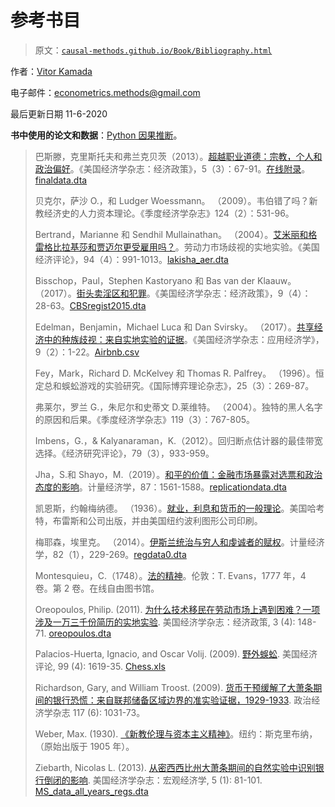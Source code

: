 # 参考书目

> 原文：[`causal-methods.github.io/Book/Bibliography.html`](https://causal-methods.github.io/Book/Bibliography.html)

作者：[Vitor Kamada](https://www.linkedin.com/in/vitor-kamada-1b73a078)

电子邮件：econometrics.methods@gmail.com

最后更新日期 11-6-2020

**书中使用的论文和数据**：[Python 因果推断](https://causal-methods.github.io/Book)。

> 巴斯滕，克里斯托夫和弗兰克贝茨（2013）。[超越职业道德：宗教，个人和政治偏好](https://github.com/causal-methods/Papers/raw/master/Beyond-Work-Ethic/Beyond%20Work%20Ethic.pdf)。《美国经济学杂志：经济政策》，5（3）：67-91。[在线附录](https://github.com/causal-methods/Papers/raw/master/Beyond-Work-Ethic/2011-0231_app.pdf)。[finaldata.dta](https://github.com/causal-methods/Data/raw/master/finaldata.dta)
> 
> 贝克尔，萨沙 O.，和 Ludger Woessmann。 （2009）。韦伯错了吗？新教经济史的人力资本理论。《季度经济学杂志》124（2）：531-96。
> 
> Bertrand，Marianne 和 Sendhil Mullainathan。 （2004）。[艾米丽和格雷格比拉基莎和贾迈尔更受雇用吗？](https://github.com/causal-methods/Papers/raw/master/Are%20Emily%20and%20Greg%20More%20Employable%20than%20Lakisha%20and%20Jamal.pdf)。劳动力市场歧视的实地实验。《美国经济评论》，94（4）：991-1013。[lakisha_aer.dta](https://github.com/causal-methods/Data/raw/master/lakisha_aer.dta)
> 
> Bisschop，Paul，Stephen Kastoryano 和 Bas van der Klaauw。 （2017）。[街头卖淫区和犯罪](https://github.com/causal-methods/Papers/raw/master/Street%20Prostitution%20Zones%20and%20Crime.pdf)。《美国经济学杂志：经济政策》，9（4）：28-63。[CBSregist2015.dta](https://github.com/causal-methods/Data/raw/master/CBSregist2015.dta%22)
> 
> Edelman，Benjamin，Michael Luca 和 Dan Svirsky。 （2017）。[共享经济中的种族歧视：来自实地实验的证据](https://github.com/causal-methods/Papers/raw/master/Racial%20Discrimination%20in%20the%20Sharing%20Economy.pdf)。《美国经济学杂志：应用经济学》，9（2）：1-22。[Airbnb.csv](https://github.com/causal-methods/Data/raw/master/Airbnb.csv%22)
> 
> Fey，Mark，Richard D. McKelvey 和 Thomas R. Palfrey。 （1996）。恒定总和蜈蚣游戏的实验研究。《国际博弈理论杂志》，25（3）：269-87。
> 
> 弗莱尔，罗兰 G.，朱尼尔和史蒂文 D.莱维特。 （2004）。独特的黑人名字的原因和后果。《季度经济学杂志》119（3）：767-805。
> 
> Imbens，G.，& Kalyanaraman，K.（2012）。回归断点估计器的最佳带宽选择。《经济研究评论》，79（3），933-959。
> 
> Jha，S.和 Shayo，M.（2019）。[和平的价值：金融市场暴露对选票和政治态度的影响](https://github.com/causal-methods/Papers/raw/master/Valuing%20Peace.pdf)。计量经济学，87：1561-1588。[replicationdata.dta](https://github.com/causal-methods/Data/raw/master/replicationdata.dta)
> 
> 凯恩斯，约翰梅纳德。 （1936）。[就业，利息和货币的一般理论](https://www.marxists.org/reference/subject/economics/keynes/general-theory/)。美国哈考特，布雷斯和公司出版，并由美国纽约波利图形公司印刷。
> 
> 梅耶森，埃里克。 （2014）。[伊斯兰统治与穷人和虔诚者的赋权](https://github.com/causal-methods/Papers/raw/master/Islamic%20Rule%20and%20the%20Empowerment%20of%20the%20Poor%20and%20Pious.pdf)。计量经济学，82（1），229-269。[regdata0.dta](https://github.com/causal-methods/Data/raw/master/regdata0.dta)
> 
> Montesquieu，C.（1748）。[法的精神](https://oll.libertyfund.org/titles/montesquieu-complete-works-vol-1-the-spirit-of-laws)。伦敦：T. Evans，1777 年，4 卷。第 2 卷。在线自由图书馆。
> 
> Oreopoulos, Philip. (2011). [为什么技术移民在劳动市场上遇到困难？一项涉及一万三千份简历的实地实验](https://github.com/causal-methods/Papers/raw/master/Oreopoulos/Why%20Do%20Skilled%20Immigrants%20Struggle%20in%20the%20Labor%20Market.pdf). 美国经济学杂志：经济政策, 3 (4): 148-71\. [oreopoulos.dta](https://github.com/causal-methods/Data/raw/master/oreopoulos.dta)
> 
> Palacios-Huerta, Ignacio, and Oscar Volij. (2009). [野外蜈蚣](https://github.com/causal-methods/Papers/raw/master/Centipedes/Field%20Centipedes.pdf). 美国经济评论, 99 (4): 1619-35\. [Chess.xls](https://github.com/causal-methods/Data/raw/master/Chess.xls)
> 
> Richardson, Gary, and William Troost. (2009). [货币干预缓解了大萧条期间的银行恐慌：来自联邦储备区域边界的准实验证据，1929-1933](https://github.com/causal-methods/Papers/raw/master/richardson_troost_2009_jpe.pdf). 政治经济学杂志 117 (6): 1031-73。
> 
> Weber, Max. (1930). [《新教伦理与资本主义精神》](https://www.marxists.org/reference/archive/weber/protestant-ethic/)。纽约：斯克里布纳，（原始出版于 1905 年）。
> 
> Ziebarth, Nicolas L. (2013). [从密西西比州大萧条期间的自然实验中识别银行倒闭的影响](https://github.com/causal-methods/Papers/raw/master/Identifying%20the%20Effects%20of%20Bank%20Failures.pdf). 美国经济学杂志：宏观经济学, 5 (1): 81-101\. [MS_data_all_years_regs.dta](https://github.com/causal-methods/Data/raw/master/MS_data_all_years_regs.dta)
